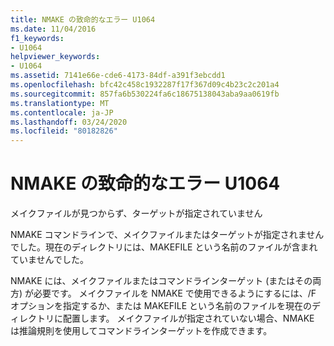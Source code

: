 ```yaml
---
title: NMAKE の致命的なエラー U1064
ms.date: 11/04/2016
f1_keywords:
- U1064
helpviewer_keywords:
- U1064
ms.assetid: 7141e66e-cde6-4173-84df-a391f3ebcdd1
ms.openlocfilehash: bfc42c458c1932287f17f367d09c4b23c2c201a4
ms.sourcegitcommit: 857fa6b530224fa6c18675138043aba9aa0619fb
ms.translationtype: MT
ms.contentlocale: ja-JP
ms.lasthandoff: 03/24/2020
ms.locfileid: "80182826"
---
```

# <a name="nmake-fatal-error-u1064"></a>NMAKE の致命的なエラー U1064

メイクファイルが見つからず、ターゲットが指定されていません

NMAKE コマンドラインで、メイクファイルまたはターゲットが指定されませんでした。現在のディレクトリには、MAKEFILE という名前のファイルが含まれていませんでした。

NMAKE には、メイクファイルまたはコマンドラインターゲット (またはその両方) が必要です。 メイクファイルを NMAKE で使用できるようにするには、/F オプションを指定するか、または MAKEFILE という名前のファイルを現在のディレクトリに配置します。 メイクファイルが指定されていない場合、NMAKE は推論規則を使用してコマンドラインターゲットを作成できます。
